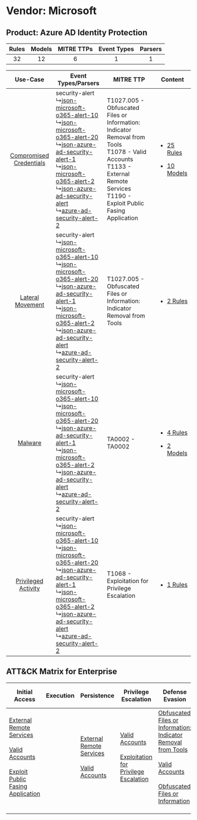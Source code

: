 Vendor: Microsoft
=================
Product: Azure AD Identity Protection
-------------------------------------
| Rules | Models | MITRE TTPs | Event Types | Parsers |
|:-----:|:------:|:----------:|:-----------:|:-------:|
|  32   |   12   |     6      |      1      |    1    |

|    Use-Case    | Event Types/Parsers    | MITRE TTP    | Content    |
|:----:| ---- | ---- | ---- |
| [Compromised Credentials](../../../UseCases/uc_compromised_credentials.md) |  security-alert<br> ↳[json-microsoft-o365-alert-10](Ps/pC_jsonmicrosofto365alert10.md)<br> ↳[json-microsoft-o365-alert-20](Ps/pC_jsonmicrosofto365alert20.md)<br> ↳[json-azure-ad-security-alert-1](Ps/pC_jsonazureadsecurityalert1.md)<br> ↳[json-microsoft-o365-alert-2](Ps/pC_jsonmicrosofto365alert2.md)<br> ↳[json-azure-ad-security-alert](Ps/pC_jsonazureadsecurityalert.md)<br> ↳[azure-ad-security-alert-2](Ps/pC_azureadsecurityalert2.md)<br> | T1027.005 - Obfuscated Files or Information: Indicator Removal from Tools<br>T1078 - Valid Accounts<br>T1133 - External Remote Services<br>T1190 - Exploit Public Fasing Application<br> | [<ul><li>25 Rules</li></ul><ul><li>10 Models</li></ul>](RM/r_m_microsoft_azure_ad_identity_protection_Compromised_Credentials.md) |
|        [Lateral Movement](../../../UseCases/uc_lateral_movement.md)        |  security-alert<br> ↳[json-microsoft-o365-alert-10](Ps/pC_jsonmicrosofto365alert10.md)<br> ↳[json-microsoft-o365-alert-20](Ps/pC_jsonmicrosofto365alert20.md)<br> ↳[json-azure-ad-security-alert-1](Ps/pC_jsonazureadsecurityalert1.md)<br> ↳[json-microsoft-o365-alert-2](Ps/pC_jsonmicrosofto365alert2.md)<br> ↳[json-azure-ad-security-alert](Ps/pC_jsonazureadsecurityalert.md)<br> ↳[azure-ad-security-alert-2](Ps/pC_azureadsecurityalert2.md)<br> | T1027.005 - Obfuscated Files or Information: Indicator Removal from Tools<br>    | [<ul><li>2 Rules</li></ul>](RM/r_m_microsoft_azure_ad_identity_protection_Lateral_Movement.md)    |
|    [Malware](../../../UseCases/uc_malware.md)    |  security-alert<br> ↳[json-microsoft-o365-alert-10](Ps/pC_jsonmicrosofto365alert10.md)<br> ↳[json-microsoft-o365-alert-20](Ps/pC_jsonmicrosofto365alert20.md)<br> ↳[json-azure-ad-security-alert-1](Ps/pC_jsonazureadsecurityalert1.md)<br> ↳[json-microsoft-o365-alert-2](Ps/pC_jsonmicrosofto365alert2.md)<br> ↳[json-azure-ad-security-alert](Ps/pC_jsonazureadsecurityalert.md)<br> ↳[azure-ad-security-alert-2](Ps/pC_azureadsecurityalert2.md)<br> | TA0002 - TA0002<br>    | [<ul><li>4 Rules</li></ul><ul><li>2 Models</li></ul>](RM/r_m_microsoft_azure_ad_identity_protection_Malware.md)    |
|     [Privileged Activity](../../../UseCases/uc_privileged_activity.md)     |  security-alert<br> ↳[json-microsoft-o365-alert-10](Ps/pC_jsonmicrosofto365alert10.md)<br> ↳[json-microsoft-o365-alert-20](Ps/pC_jsonmicrosofto365alert20.md)<br> ↳[json-azure-ad-security-alert-1](Ps/pC_jsonazureadsecurityalert1.md)<br> ↳[json-microsoft-o365-alert-2](Ps/pC_jsonmicrosofto365alert2.md)<br> ↳[json-azure-ad-security-alert](Ps/pC_jsonazureadsecurityalert.md)<br> ↳[azure-ad-security-alert-2](Ps/pC_azureadsecurityalert2.md)<br> | T1068 - Exploitation for Privilege Escalation<br>    | [<ul><li>1 Rules</li></ul>](RM/r_m_microsoft_azure_ad_identity_protection_Privileged_Activity.md)    |

ATT&CK Matrix for Enterprise
----------------------------
| Initial Access                                                                                                                                                                                                                         | Execution | Persistence                                                                                                                                      | Privilege Escalation                                                                                                                                          | Defense Evasion                                                                                                                                                                                                                                                               | Credential Access | Discovery | Lateral Movement | Collection | Command and Control | Exfiltration | Impact |
| -------------------------------------------------------------------------------------------------------------------------------------------------------------------------------------------------------------------------------------- | --------- | ------------------------------------------------------------------------------------------------------------------------------------------------ | ------------------------------------------------------------------------------------------------------------------------------------------------------------- | ----------------------------------------------------------------------------------------------------------------------------------------------------------------------------------------------------------------------------------------------------------------------------- | ----------------- | --------- | ---------------- | ---------- | ------------------- | ------------ | ------ |
| [External Remote Services](https://attack.mitre.org/techniques/T1133)<br><br>[Valid Accounts](https://attack.mitre.org/techniques/T1078)<br><br>[Exploit Public Fasing Application](https://attack.mitre.org/techniques/T1190)<br><br> |           | [External Remote Services](https://attack.mitre.org/techniques/T1133)<br><br>[Valid Accounts](https://attack.mitre.org/techniques/T1078)<br><br> | [Valid Accounts](https://attack.mitre.org/techniques/T1078)<br><br>[Exploitation for Privilege Escalation](https://attack.mitre.org/techniques/T1068)<br><br> | [Obfuscated Files or Information: Indicator Removal from Tools](https://attack.mitre.org/techniques/T1027/005)<br><br>[Valid Accounts](https://attack.mitre.org/techniques/T1078)<br><br>[Obfuscated Files or Information](https://attack.mitre.org/techniques/T1027)<br><br> |                   |           |                  |            |                     |              |        |